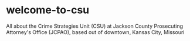 # welcome-to-csu
All about the Crime Strategies Unit (CSU) at Jackson County Prosecuting Attorney's Office (JCPAO), based out of downtown, Kansas City, Missouri
